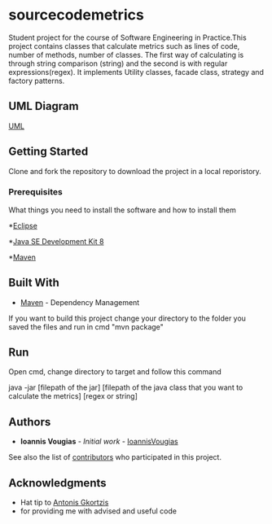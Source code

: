 # sourcecodemetrics

Student project for the course of Software Engineering in Practice.This project contains classes that calculate metrics such as lines of code,
number of methods, number of classes. The first way of calculating is through string comparison (string) and the second is with regular expressions(regex).
It implements Utility classes, facade class, strategy and factory patterns.

## UML Diagram

[UML](https://imgur.com/a/bZWLUl4)

## Getting Started

Clone and fork the repository to download the project in a local reporistory.

### Prerequisites

What things you need to install the software and how to install them

*[Eclipse](https://www.eclipse.org/)

*[Java SE Development Kit 8](https://www.oracle.com/technetwork/java/javase/downloads/jdk8-downloads-2133151.html)

*[Maven](https://maven.apache.org/)


## Built With

* [Maven](https://maven.apache.org/) - Dependency Management

If you want to build this project change your directory to the folder you saved the files and run in cmd "mvn package"

## Run
Open cmd, change directory to target and follow this command

java -jar [filepath of the jar] [filepath of the java class that you want to calculate the metrics] [regex or string]

## Authors

* **Ioannis Vougias** - *Initial work* - [IoannisVougias](https://github.com/IoannisVougias)

See also the list of [contributors](https://github.com/IoannisVougias/GradesPresentation/contributors) who participated in this project.


## Acknowledgments

* Hat tip to [Antonis Gkortzis](https://github.com/AntonisGkortzis)
* for providing me with advised and useful code
